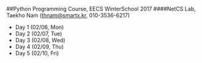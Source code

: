 ##Python Programming Course, EECS WinterSchool 2017
####NetCS Lab, Taekho Nam (thnam@smartx.kr, 010-3536-6217)

* Day 1 (02/06, Mon)
* Day 2 (02/07, Tue)
* Day 3 (02/08, Wed)
* Day 4 (02/09, Thu)
* Day 5 (02/10, Fri)
